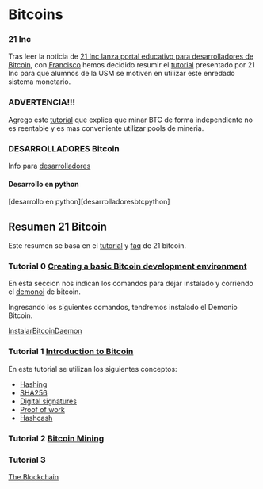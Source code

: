 # Bitcoins


### 21 Inc

Tras leer la noticia de [21 Inc lanza portal educativo para desarrolladores de Bitcoin][criptonoticias], con [Francisco][Alberto.el.cerdo] hemos decidido resumir el [tutorial][tuto21btc] presentado por 21 Inc para que alumnos de la USM se motiven en utilizar este enredado sistema monetario.

### ADVERTENCIA!!!

Agrego este [tutorial][tutoelbitcoin] que explica que minar BTC de forma independiente no es reentable y es mas conveniente utilizar pools de mineria.

### DESARROLLADORES Bitcoin

Info para [desarrolladores][desarrolladoresbtc]

#### Desarrollo en python

[desarrollo en python][desarrolladoresbtcpython]

## Resumen 21 Bitcoin

Este resumen se basa en el [tutorial][tuto21btc] y [faq][faq21btc] de 21 bitcoin.

### Tutorial 0 [Creating a basic Bitcoin development environment][tuto0]

En esta seccion nos indican los comandos para dejar instalado y corriendo el [demonoi][demonio] de bitcoin.

Ingresando los siguientes comandos, tendremos instalado el Demonio Bitcoin.

[InstalarBitcoinDaemon][InstalarBitcoinDaemon]

[InstalarBitcoinDaemon]: https://github.com/syaksic/syaksic/blob/master/21bitcoin/IntalarBitcoinDaemon.md


### Tutorial 1 [Introduction to Bitcoin][tuto1]

En este tutorial se utilizan los siguientes conceptos:

- [Hashing][Hashing] 
- [SHA256][SHA256]
- [Digital signatures][Digital signatures]
- [Proof of work][Proof of work]
- [Hashcash][Hashcash]

### Tutorial 2 [Bitcoin Mining][tuto2]

### Tutorial 3

[The Blockchain][tuto3]

[https]:desarrolladoresbtcpython://github.com/petertodd/python-bitcoinlib
[desarrolladoresbtc]:https://bitcoin.org/es/desarrollo
[tutoelbitcoin]:http://elbitcoin.org/tag/tutorial-de-mineria/
[Hashcash]:https://en.wikipedia.org/wiki/Hashcash
[SHA256]:https://es.wikipedia.org/wiki/SHA-2
[Proof of work]:https://es.wikipedia.org/wiki/Prueba_de_trabajo
[Digital signatures]:https://es.wikipedia.org/wiki/Firma_digital
[Hashing]:https://es.wikipedia.org/wiki/Hashing
[demonio]:https://es.wikipedia.org/wiki/Demonio_(inform%C3%A1tica)
[tuto3]:https://21.co/learn/the-blockchain/
[tuto2]:https://21.co/learn/bitcoin-mining/
[tuto1]:https://21.co/learn/introduction-to-bitcoin/#introduction-to-bitcoin
[tuto0]:https://21.co/learn/setup-a-bitcoin-development-environment/#creating-a-basic-bitcoin-development-environment
[faq21btc]:https://21.co/learn/faq/#what-is-the-21-bitcoin-chip  
[tuto21btc]:https://21.co/learn/introduction-to-bitcoin/#introduction-to-bitcoin
[Alberto.el.cerdo]:https://www.facebook.com/Alberto.el.cerdo/
[criptonoticias]:http://criptonoticias.com/21-inc-lanza-portal-educativo-para-desarrolladores-de-bitcoin/

